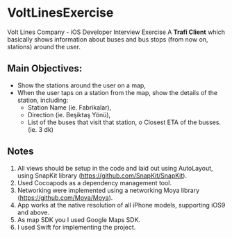 # VoltLinesExercise
Volt Lines Company - iOS Developer Interview Exercise
A **Trafi Client** which basically shows information about buses and bus stops (from now on, stations) around the user.

## Main Objectives:
* Show the stations around the user on a map,
* When the user taps on a station from the map, show the details of the station,
including:
  * Station Name (ie. Fabrikalar),
  * Direction (ie. Beşiktaş Yönü),
  * List of the buses that visit that station, o Closest ETA of the busses. (ie. 3 dk)

## Notes
1. All views should be setup in the code and laid out using AutoLayout, using SnapKit library (https://github.com/SnapKit/SnapKit).
2. Used Cocoapods as a dependency management tool.
3. Networking were implemented using a networking Moya library (https://github.com/Moya/Moya).
4. App works at the native resolution of all iPhone models, supporting iOS9 and above.
5. As map SDK you I used Google Maps SDK.
6. I used Swift for implementing the project.
